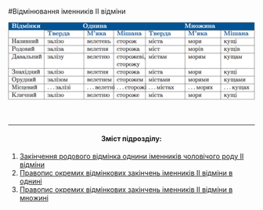#Вiдмiнювання iменникiв II вiдмiни

<div class="center">
<img src="../pics/5/14.png" width="700px" class="center"/>
</div>
<br>

<br>
<hr>
<center><h4>Зміст підрозділу:</h4></center>

1. [Закiнчення родового вiдмiнка однини iменникiв чоловiчого роду II вiдмiни](5/zakinchennya_rodovogo_vidminka_odnini.md)
2. [Правопис окремих вiдмiнкових закiнчень iменникiв II вiдмiни в однинi](5/pravopis_okrremih_vidminkovih_znachen_II_vidmini_v_odnini.md)
3. [Правопис окремих вiдмiнкових закiнчень iменникiв II вiдмiни в множинi](5/pravopis_okrremih_vidminkovih_znachen_II_vidmini_v_mnojini.md)